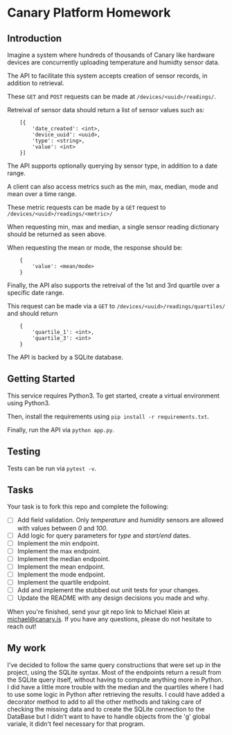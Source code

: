# Canary Platform Homework

## Introduction
Imagine a system where hundreds of thousands of Canary like hardware devices are concurrently uploading temperature and humidty sensor data.

The API to facilitate this system accepts creation of sensor records, in addition to retrieval.

These `GET` and `POST` requests can be made at `/devices/<uuid>/readings/`.

Retreival of sensor data should return a list of sensor values such as:

```
    [{
        'date_created': <int>,
        'device_uuid': <uuid>,
        'type': <string>,
        'value': <int>
    }]
```

The API supports optionally querying by sensor type, in addition to a date range.

A client can also access metrics such as the min, max, median, mode and mean over a time range.

These metric requests can be made by a `GET` request to `/devices/<uuid>/readings/<metric>/`

When requesting min, max and median, a single sensor reading dictionary should be returned as seen above.

When requesting the mean or mode, the response should be:

```
    {
        'value': <mean/mode>
    }
```

Finally, the API also supports the retreival of the 1st and 3rd quartile over a specific date range.

This request can be made via a `GET` to `/devices/<uuid>/readings/quartiles/` and should return

```
    {
        'quartile_1': <int>,
        'quartile_3': <int>
    }
```

The API is backed by a SQLite database.

## Getting Started
This service requires Python3. To get started, create a virtual environment using Python3.

Then, install the requirements using `pip install -r requirements.txt`.

Finally, run the API via `python app.py`.

## Testing
Tests can be run via `pytest -v`.

## Tasks
Your task is to fork this repo and complete the following:

- [ ] Add field validation. Only *temperature* and *humidity* sensors are allowed with values between *0* and *100*.
- [ ] Add logic for query parameters for *type* and *start/end* dates.
- [ ] Implement the min endpoint.
- [ ] Implement the max endpoint.
- [ ] Implement the median endpoint.
- [ ] Implement the mean endpoint.
- [ ] Implement the mode endpoint.
- [ ] Implement the quartile endpoint.
- [ ] Add and implement the stubbed out unit tests for your changes.
- [ ] Update the README with any design decisions you made and why.

When you're finished, send your git repo link to Michael Klein at michael@canary.is. If you have any questions, please do not hesitate to reach out!

## My work
I've decided to follow the same query constructions that were set up in the project, using the SQLite syntax.
Most of the endpoints return a result from the SQLite query itself, without having to compute anything more in Python.
I did have a little more trouble with the median and the quartiles where I had to use some logic in Python after retrieving the results.
I could have added a decorator method to add to all the other methods and taking care of checking the missing data and to create the SQLite connection to the DataBase but I didn't want to have to handle objects from the 'g' global variale, it didn't feel necessary for that program.
